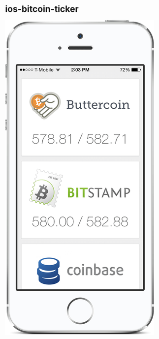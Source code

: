 ios-bitcoin-ticker
==================

![](https://raw.githubusercontent.com/matthis-perrin/ios-bitcoin-ticker/master/preview.png)
